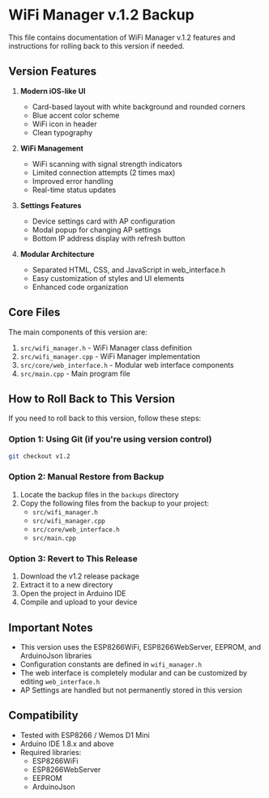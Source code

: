 # WiFi Manager v.1.2 Backup

This file contains documentation of WiFi Manager v.1.2 features and instructions for rolling back to this version if needed.

## Version Features

1. **Modern iOS-like UI**
   - Card-based layout with white background and rounded corners
   - Blue accent color scheme
   - WiFi icon in header
   - Clean typography

2. **WiFi Management**
   - WiFi scanning with signal strength indicators
   - Limited connection attempts (2 times max)
   - Improved error handling
   - Real-time status updates

3. **Settings Features**
   - Device settings card with AP configuration
   - Modal popup for changing AP settings
   - Bottom IP address display with refresh button

4. **Modular Architecture**
   - Separated HTML, CSS, and JavaScript in web_interface.h
   - Easy customization of styles and UI elements
   - Enhanced code organization

## Core Files

The main components of this version are:

1. `src/wifi_manager.h` - WiFi Manager class definition
2. `src/wifi_manager.cpp` - WiFi Manager implementation
3. `src/core/web_interface.h` - Modular web interface components
4. `src/main.cpp` - Main program file

## How to Roll Back to This Version

If you need to roll back to this version, follow these steps:

### Option 1: Using Git (if you're using version control)

```bash
git checkout v1.2
```

### Option 2: Manual Restore from Backup

1. Locate the backup files in the `backups` directory
2. Copy the following files from the backup to your project:
   - `src/wifi_manager.h`
   - `src/wifi_manager.cpp`
   - `src/core/web_interface.h`
   - `src/main.cpp`

### Option 3: Revert to This Release

1. Download the v1.2 release package
2. Extract it to a new directory
3. Open the project in Arduino IDE
4. Compile and upload to your device

## Important Notes

- This version uses the ESP8266WiFi, ESP8266WebServer, EEPROM, and ArduinoJson libraries
- Configuration constants are defined in `wifi_manager.h`
- The web interface is completely modular and can be customized by editing `web_interface.h`
- AP Settings are handled but not permanently stored in this version

## Compatibility

- Tested with ESP8266 / Wemos D1 Mini
- Arduino IDE 1.8.x and above
- Required libraries:
  - ESP8266WiFi
  - ESP8266WebServer
  - EEPROM
  - ArduinoJson 